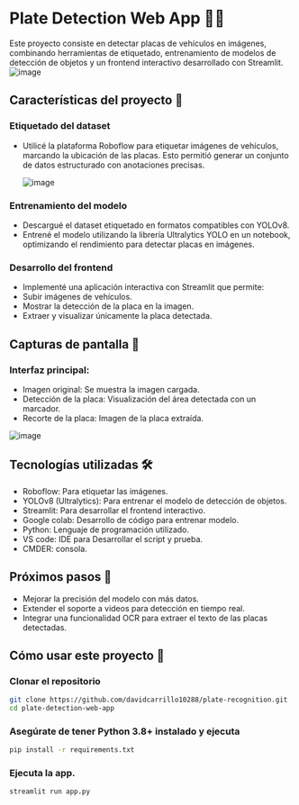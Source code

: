 # Plate Detection Web App 🚗📸
Este proyecto consiste en detectar placas de vehículos en imágenes, combinando herramientas de etiquetado, entrenamiento de modelos de detección de objetos y un frontend interactivo desarrollado con Streamlit.
![image](https://github.com/user-attachments/assets/bb609b0a-416e-40b5-a9de-442aa4dfd686)


## Características del proyecto 🌟

### Etiquetado del dataset
* Utilicé la plataforma Roboflow para etiquetar imágenes de vehículos, marcando la ubicación de las placas. Esto permitió generar un conjunto de datos estructurado con anotaciones precisas.

  ![image](https://github.com/user-attachments/assets/155644c6-d627-46e3-aab1-24a738d4bb75)

### Entrenamiento del modelo

* Descargué el dataset etiquetado en formatos compatibles con YOLOv8.
* Entrené el modelo utilizando la librería Ultralytics YOLO en un notebook, optimizando el rendimiento para detectar placas en imágenes.

### Desarrollo del frontend

* Implementé una aplicación interactiva con Streamlit que permite:
* Subir imágenes de vehículos.
* Mostrar la detección de la placa en la imagen.
* Extraer y visualizar únicamente la placa detectada.

## Capturas de pantalla 📸
### Interfaz principal:

* Imagen original: Se muestra la imagen cargada.
* Detección de la placa: Visualización del área detectada con un marcador.
* Recorte de la placa: Imagen de la placa extraída.

![image](https://github.com/user-attachments/assets/9d26d74c-8036-4c18-b20a-76071e1baa64)

## Tecnologías utilizadas 🛠️
* Roboflow: Para etiquetar las imágenes.
* YOLOv8 (Ultralytics): Para entrenar el modelo de detección de objetos.
* Streamlit: Para desarrollar el frontend interactivo.
* Google colab: Desarrollo de código para entrenar modelo.
* Python: Lenguaje de programación utilizado.
* VS code: IDE para Desarrollar el script y prueba.
* CMDER: consola.

## Próximos pasos 🚀
* Mejorar la precisión del modelo con más datos.
* Extender el soporte a videos para detección en tiempo real.
* Integrar una funcionalidad OCR para extraer el texto de las placas detectadas.

## Cómo usar este proyecto 🚀

### Clonar el repositorio
```bash
git clone https://github.com/davidcarrillo10288/plate-recognition.git
cd plate-detection-web-app
```

### Asegúrate de tener Python 3.8+ instalado y ejecuta
```bash
pip install -r requirements.txt
```

### Ejecuta la app.
```bash
streamlit run app.py
```
